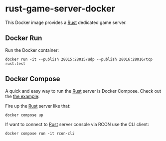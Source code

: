 # rust-game-server-docker
This Docker image provides a [Rust](https://rust.facepunch.com/) dedicated game server.

## Docker Run
Run the Docker container:
```shell
docker run -it --publish 28015:28015/udp --publish 28016:28016/tcp rust:test 
```

## Docker Compose
A quick and easy way to run the [Rust](https://rust.facepunch.com/) server is Docker Compose.
Check out the [the example](examples%2Fdocker-compose%2Fcompose.yaml):

Fire up the [Rust](https://rust.facepunch.com/) server like that:
```shell
docker compose up
```
If want to connect to [Rust](https://rust.facepunch.com/) server console via RCON use the CLI client:
```shell
docker compose run -it rcon-cli
```
